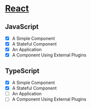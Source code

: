 # [React](https://reactjs.org/)

## JavaScript

* [x] A Simple Component
* [x] A Stateful Component
* [x] An Application
* [x] A Component Using External Plugins

## TypeScript

* [x] A Simple Component
* [x] A Stateful Component
* [ ] An Application
* [ ] A Component Using External Plugins
